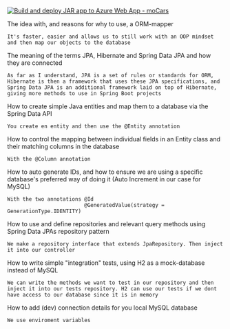 [![Build and deploy JAR app to Azure Web App - moCars](https://github.com/Selmerr/CarsProject/actions/workflows/master_mocars.yml/badge.svg)](https://github.com/Selmerr/CarsProject/actions/workflows/master_mocars.yml)




The idea with, and reasons for why to use, a ORM-mapper

    It's faster, easier and allows us to still work with an OOP mindset and then map our objects to the database
   
The meaning of the terms JPA, Hibernate and Spring Data JPA and how they are connected

    As far as I understand, JPA is a set of rules or standards for ORM, Hibernate is then a framework that uses these JPA specifications, and Spring Data JPA is an additional framework laid on top of Hibernate, giving more methods to use in Spring Boot projects
   
How to create simple Java entities and map them to a database via the Spring Data API

    You create en entity and then use the @Entity annotation

How to control the mapping between individual fields in an Entity class and their matching columns in the database

    With the @Column annotation
  
How to auto generate IDs, and how to ensure we are using  a specific database's preferred way of doing it (Auto Increment in our case for  MySQL)

    With the two annotations @Id
                             @GeneratedValue(strategy = GenerationType.IDENTITY)

How to use and define repositories and relevant query methods using Spring Data JPAs repository pattern

    We make a repository interface that extends JpaRepository. Then inject it into our controller

   
How to write simple "integration" tests, using H2 as a mock-database instead of MySQL

    We can write the methods we want to test in our repository and then inject it into our tests repository. H2 can use our tests if we dont have access to our database since it is in memory

How to add (dev) connection details for you local MySQL database

    We use enviroment variables
   
